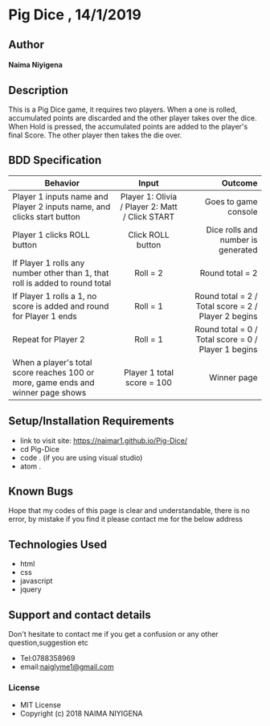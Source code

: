 # Pig Dice , 14/1/2019
## Author
#### **Naima Niyigena**
## Description
This is a Pig Dice game, it requires two players. 
When a one is rolled, accumulated points are discarded and the other player takes over the dice.
When Hold is pressed, the accumulated points are added to the player's final Score.
The other player then takes the die over.
## BDD Specification
| Behavior        | Input           | Outcome  |
| ------------- |:-------------:| -----:|
| Player 1 inputs name and Player 2 inputs name, and clicks start button | Player 1: Olivia / Player 2: Matt / Click START | Goes to game console |
| Player 1 clicks ROLL button | Click ROLL button | Dice rolls and number is generated
| If Player 1 rolls any number other than 1, that roll is added to round total | Roll = 2 | Round total = 2 |
| If Player 1 rolls a 1, no score is added and round for Player 1 ends | Roll = 1 | Round total = 2 / Total score = 2 / Player 2 begins |
| Repeat for Player 2 | Roll = 1 | Round total = 0 / Total score = 0 / Player 1 begins |
| When a player's total score reaches 100 or more, game ends and winner page shows | Player 1 total score = 100 | Winner page |
## Setup/Installation Requirements
* link to visit site: https://naimar1.github.io/Pig-Dice/
* cd Pig-Dice
* code . (if you are using visual studio)
* atom .
## Known Bugs
Hope that my codes of this page is clear and understandable,
there is no error, by mistake if you find it please contact me for the below address
## Technologies Used
 * html
 * css 
 * javascript
 * jquery
## Support and contact details
Don't hesitate to contact me if you get a confusion or any other question,suggestion etc
* Tel:0788358969
* email:naiglyme1@gmail.com
### License
* MIT License
* Copyright (c) 2018 NAIMA NIYIGENA